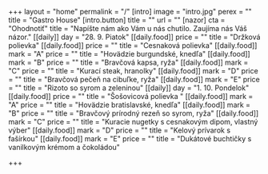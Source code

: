 +++
layout = "home"
permalink = "/"
[intro]
image = "intro.jpg"
perex = ""
title = "Gastro House"
[intro.button]
title = ""
url = ""
[nazor]
cta = "Ohodnotiť"
title = "Napíšte nám ako Vám u nás chutilo. Zaujíma nás Váš názor."
[[daily]]
day = "28. 9. Piatok"
[[daily.food]]
price = ""
title = "Držková polievka"
[[daily.food]]
price = ""
title = "Cesnaková polievka"
[[daily.food]]
mark = "A"
price = ""
title = "Hovädzie burgundské, knedľa"
[[daily.food]]
mark = "B"
price = ""
title = "Bravčová kapsa, ryža"
[[daily.food]]
mark = "C"
price = ""
title = "Kurací steak, hranolky"
[[daily.food]]
mark = "D"
price = ""
title = "Bravčová pečeň na cibuľke, ryža"
[[daily.food]]
mark = "E"
price = ""
title = "Rizoto so syrom a zeleninou"
[[daily]]
day = "1. 10. Pondelok"
[[daily.food]]
price = ""
title = "Šošovicová polievka "
[[daily.food]]
mark = "A"
price = ""
title = "Hovädzie bratislavské, knedľa"
[[daily.food]]
mark = "B"
price = ""
title = "Bravčový prírodný rezeň so syrom, ryža"
[[daily.food]]
mark = "C"
price = ""
title = "Kuracie nugetky s cesnakovým dipom, vlastný výber"
[[daily.food]]
mark = "D"
price = ""
title = "Kelový prívarok s fašírkou"
[[daily.food]]
mark = "E"
price = ""
title = "Dukátové buchtičky s vanilkovým krémom a čokoládou"

+++
